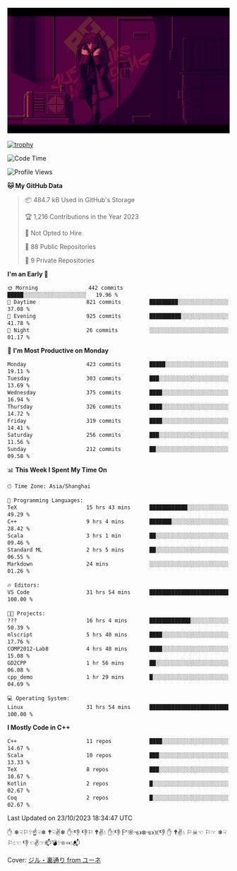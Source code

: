 ![](imgs/main.png)

[![trophy](https://github-profile-trophy.vercel.app/?username=NeilKleistGao&theme=dracula)](https://github.com/ryo-ma/github-profile-trophy)

<!--START_SECTION:waka-->
![Code Time](http://img.shields.io/badge/Code%20Time-279%20hrs-blue)

![Profile Views](http://img.shields.io/badge/Profile%20Views-0-blue)

**🐱 My GitHub Data** 

> 📦 484.7 kB Used in GitHub's Storage 
 > 
> 🏆 1,216 Contributions in the Year 2023
 > 
> 🚫 Not Opted to Hire
 > 
> 📜 88 Public Repositories 
 > 
> 🔑 9 Private Repositories 
 > 
**I'm an Early 🐤** 

```text
🌞 Morning                442 commits         █████░░░░░░░░░░░░░░░░░░░░   19.96 % 
🌆 Daytime                821 commits         █████████░░░░░░░░░░░░░░░░   37.08 % 
🌃 Evening                925 commits         ██████████░░░░░░░░░░░░░░░   41.78 % 
🌙 Night                  26 commits          ░░░░░░░░░░░░░░░░░░░░░░░░░   01.17 % 
```
📅 **I'm Most Productive on Monday** 

```text
Monday                   423 commits         █████░░░░░░░░░░░░░░░░░░░░   19.11 % 
Tuesday                  303 commits         ███░░░░░░░░░░░░░░░░░░░░░░   13.69 % 
Wednesday                375 commits         ████░░░░░░░░░░░░░░░░░░░░░   16.94 % 
Thursday                 326 commits         ████░░░░░░░░░░░░░░░░░░░░░   14.72 % 
Friday                   319 commits         ████░░░░░░░░░░░░░░░░░░░░░   14.41 % 
Saturday                 256 commits         ███░░░░░░░░░░░░░░░░░░░░░░   11.56 % 
Sunday                   212 commits         ██░░░░░░░░░░░░░░░░░░░░░░░   09.58 % 
```


📊 **This Week I Spent My Time On** 

```text
🕑︎ Time Zone: Asia/Shanghai

💬 Programming Languages: 
TeX                      15 hrs 43 mins      ████████████░░░░░░░░░░░░░   49.29 % 
C++                      9 hrs 4 mins        ███████░░░░░░░░░░░░░░░░░░   28.42 % 
Scala                    3 hrs 1 min         ██░░░░░░░░░░░░░░░░░░░░░░░   09.46 % 
Standard ML              2 hrs 5 mins        ██░░░░░░░░░░░░░░░░░░░░░░░   06.55 % 
Markdown                 24 mins             ░░░░░░░░░░░░░░░░░░░░░░░░░   01.26 % 

🔥 Editors: 
VS Code                  31 hrs 54 mins      █████████████████████████   100.00 % 

🐱‍💻 Projects: 
???                      16 hrs 4 mins       █████████████░░░░░░░░░░░░   50.39 % 
mlscript                 5 hrs 40 mins       ████░░░░░░░░░░░░░░░░░░░░░   17.76 % 
COMP2012-Lab8            4 hrs 48 mins       ████░░░░░░░░░░░░░░░░░░░░░   15.08 % 
GD2CPP                   1 hr 56 mins        ██░░░░░░░░░░░░░░░░░░░░░░░   06.08 % 
cpp_demo                 1 hr 29 mins        █░░░░░░░░░░░░░░░░░░░░░░░░   04.69 % 

💻 Operating System: 
Linux                    31 hrs 54 mins      █████████████████████████   100.00 % 
```

**I Mostly Code in C++** 

```text
C++                      11 repos            ████░░░░░░░░░░░░░░░░░░░░░   14.67 % 
Scala                    10 repos            ███░░░░░░░░░░░░░░░░░░░░░░   13.33 % 
TeX                      8 repos             ███░░░░░░░░░░░░░░░░░░░░░░   10.67 % 
Kotlin                   2 repos             █░░░░░░░░░░░░░░░░░░░░░░░░   02.67 % 
Coq                      2 repos             █░░░░░░░░░░░░░░░░░░░░░░░░   02.67 % 
```




 Last Updated on 23/10/2023 18:34:47 UTC
<!--END_SECTION:waka-->

✋ ❄☟⚐🕆☝☟❄ 🕈☟✌❄ ✋🕯👎 👎⚐ 🕈✌💧 ✋🕯👎 🏱☼☜❄☜☠👎 ✋ 🕈✌💧 ⚐☠☜ ⚐☞ ❄☟⚐💧☜ 👎☜✌☞📫💣🕆❄☜💧📬

Cover: [ジル・裏通り from ユーネ](https://www.pixiv.net/artworks/62127066)

